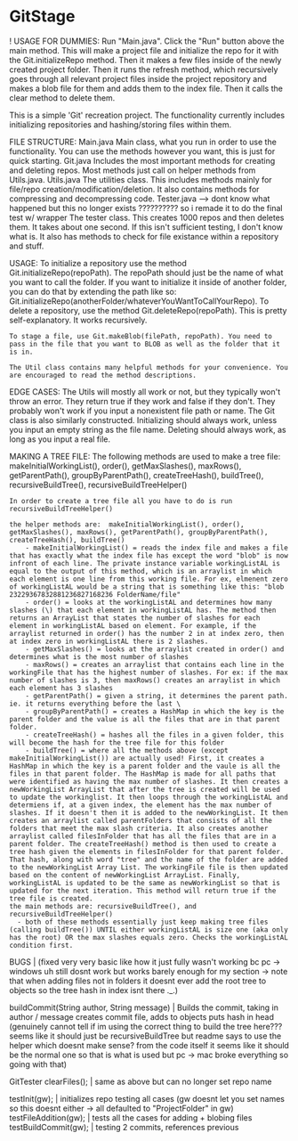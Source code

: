 # GitStage

! USAGE FOR DUMMIES:
Run "Main.java". Click the "Run" button above the main method. This will make a project file and initialize the repo for it with the Git.initializeRepo method. Then it makes a few files inside of the newly created project folder. Then it runs the refresh method, which recursively goes through all relevant project files inside the project repository and makes a blob file for them and adds them to the index file. Then it calls the clear method to delete them.

This is a simple 'Git' recreation project. The functionality currently includes initializing repositories and hashing/storing files within them.

FILE STRUCTURE:
Main.java
    Main class, what you run in order to use the functionality. You can use the methods however you want, this is just for quick starting.
Git.java
    Includes the most important methods for creating and deleting repos. Most methods just call on helper methods from Utils.java. 
Utils.java
    The utilities class. This includes methods mainly for file/repo creation/modification/deletion. It also contains methods for compressing and decompressing code.
Tester.java --> dont know what happened but this no longer exists ?????????? so i remade it to do the final test w/ wrapper
    The tester class. This creates 1000 repos and then deletes them. It takes about one second. If this isn't sufficient testing, I don't know what is. It also has methods to check for file existance within a repository and stuff. 

USAGE:
    To initialize a repository use the method Git.initializeRepo(repoPath). The repoPath should just be the name of what you want to call the folder. If you want to initialize it inside of another folder, you can do that by extending the path like so: Git.initializeRepo(anotherFolder/whateverYouWantToCallYourRepo).
    To delete a repository, use the method Git.deleteRepo(repoPath). This is pretty self-explanatory. It works recursively.

    To stage a file, use Git.makeBlob(filePath, repoPath). You need to pass in the file that you want to BLOB as well as the folder that it is in. 

    The Util class contains many helpful methods for your convenience. You are encouraged to read the method descriptions. 

EDGE CASES:
    The Utils will mostly all work or not, but they typically won't throw an error. They return true if they work and false if they don't. They probably won't work if you input a nonexistent file path or name. 
    The Git class is also similarly constructed. Initializing should always work, unless you input an empty string as the file name. Deleting should always work, as long as you input a real file. 


MAKING A TREE FILE: 
    The following methods are used to make a tree file: makeInitialWorkingList(), order(), getMaxSlashes(), maxRows(), getParentPath(), groupByParentPath(), createTreeHash(), buildTree(), 
    recursiveBuildTree(), recursiveBuildTreeHelper()

    In order to create a tree file all you have to do is run recursiveBuildTreeHelper()

    the helper methods are:  makeInitialWorkingList(), order(), getMaxSlashes(), maxRows(), getParentPath(), groupByParentPath(), createTreeHash(), buildTree()
        - makeInitialWorkingList() = reads the index file and makes a file that has exactly what the index file has except the word "blob" is now infront of each line. The private instance variable workingListAL is equal to the output of this method, which is an arraylist in which each element is one line from this working file. For ex, elmenent zero of workingListAL would be a string that is something like this: "blob 23229367832881236827168236 FolderName/file" 
        - order() = looks at the workingListAL and determines how many slashes (\) that each element in workingListAL has. The method then returns an ArrayList that states the number of slashes for each element in workingListAL based on element. For example, if the arraylist returned in order() has the number 2 in at index zero, then at index zero in workingListAL there is 2 slashes. 
        - getMaxSlashes() = looks at the arraylist created in order() and determines what is the most number of slashes 
        - maxRows() = creates an arraylist that contains each line in the workingFile that has the highest number of slashes. For ex: if the max number of slashes is 3, then maxRows() creates an arraylist in which each element has 3 slashes 
        - getParentPath() = given a string, it determines the parent path. ie. it returns everything before the last \
        - groupByParentPath() = creates a HashMap in which the key is the parent folder and the value is all the files that are in that parent folder. 
        - createTreeHash() = hashes all the files in a given folder, this will become the hash for the tree file for this folder 
        - buildTree() = where all the methods above (except makeInitialWorkingList()) are actually used! First, it creates a HashMap in which the key is a parent folder and the vaule is all the files in that parent folder. The HashMap is made for all paths that were identified as having the max number of slashes. It then creates a newWorkingList ArrayList that after the tree is created will be used to update the workinglist. It then loops through the workingListAL and determiens if, at a given index, the element has the max number of slashes. If it doesn't then it is added to the newWorkingList. It then creates an arraylist called parentFolders that consists of all the folders that meet the max slash criteria. It also creates another arraylist called filesInFolder that has all the files that are in a parent folder. The createTreeHash() method is then used to create a tree hash given the elements in filesInFolder for that parent folder. That hash, along with word "tree" and the name of the folder are added to the newWorkingList Array List. The workingFile file is then updated based on the content of newWorkingList ArrayList. Finally, workingListAL is updated to be the same as newWorkingList so that is updated for the next iteration. This method will return true if the tree file is created. 
    the main methods are: recursiveBuildTree(), and recursiveBuildTreeHelper()
      - both of these methods essentially just keep making tree files (calling buildTree()) UNTIL either workingListAL is size one (aka only has the root) OR the max slashes equals zero. Checks the workingListAL condition first. 

BUGS | (fixed very very basic like how it just fully wasn't working bc pc -> windows uh still dosnt work but works barely enough for my section -> note that when adding files not in folders it doesnt ever add the root tree to objects so the tree hash in index isnt there ._.)

buildCommit(String author, String message) | Builds the commit, taking in author / message creates commit file, adds to objects puts hash in head (genuinely cannot tell if im using the correct thing to build the tree here??? seems like it should just be recursiveBuildTree but readme says to use the helper which doesnt make sense? from the code itself it seems like it should be the normal one so that is what is used but pc -> mac broke everything so going with that)

GitTester
clearFiles(); | same as above but can no longer set repo name

testInit(gw); | initializes repo testing all cases (gw doesnt let you set names so this doesnt either -> all defaulted to "ProjectFolder" in gw)
testFileAddition(gw); | tests all the cases for adding + blobing files
testBuildCommit(gw); | testing 2 commits, references previous